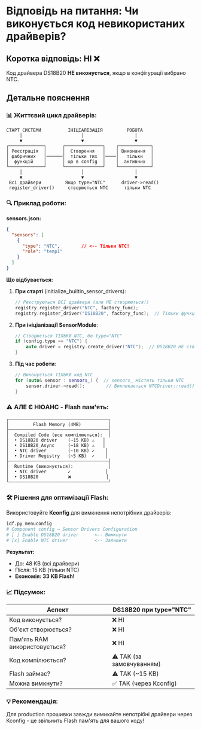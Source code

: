 # Відповідь на питання: Чи виконується код невикористаних драйверів?

## Коротка відповідь: НІ ❌

Код драйвера DS18B20 **НЕ виконується**, якщо в конфігурації вибрано NTC.

## Детальне пояснення

### 📊 Життєвий цикл драйверів:

```
СТАРТ СИСТЕМИ          ІНІЦІАЛІЗАЦІЯ         РОБОТА
     │                      │                   │
     ▼                      ▼                   ▼
┌─────────────┐      ┌──────────────┐    ┌────────────┐
│ Реєстрація  │      │  Створення   │    │ Виконання  │
│ фабричних   │──────│  тільки тих  │────│   тільки   │
│  функцій    │      │ що в config  │    │  активних  │
└─────────────┘      └──────────────┘    └────────────┘
     │                      │                   │
     ▼                      ▼                   ▼
 Всі драйвери         Якщо type="NTC"      driver->read()
 register_driver()     створюється NTC      тільки NTC
```

### 🔍 Приклад роботи:

**sensors.json:**
```json
{
  "sensors": [
    {
      "type": "NTC",        // <-- Тільки NTC!
      "role": "temp1"
    }
  ]
}
```

**Що відбувається:**

1. **При старті** (initialize_builtin_sensor_drivers):
   ```cpp
   // Реєструються ВСІ драйвери (але НЕ створюються!)
   registry.register_driver("NTC", factory_func);
   registry.register_driver("DS18B20", factory_func);  // Тільки функція!
   ```

2. **При ініціалізації SensorModule**:
   ```cpp
   // Створюється ТІЛЬКИ NTC, бо type="NTC"
   if (config.type == "NTC") {
       auto driver = registry.create_driver("NTC");  // DS18B20 НЕ створюється!
   }
   ```

3. **Під час роботи**:
   ```cpp
   // Виконується ТІЛЬКИ код NTC
   for (auto& sensor : sensors_) {  // sensors_ містить тільки NTC
       sensor.driver->read();        // Викликається NTCDriver::read()
   }
   ```

### ⚠️ АЛЕ Є НЮАНС - Flash пам'ять:

```
┌─────────────────────────────────────┐
│         Flash Memory (4MB)          │
├─────────────────────────────────────┤
│  Compiled Code (все компілюється):  │
│  • DS18B20 driver    (~15 KB) ⚠️   │
│  • DS18B20_Async     (~18 KB) ⚠️   │
│  • NTC driver        (~10 KB) ✓    │
│  • Driver Registry   (~5 KB)  ✓    │
├─────────────────────────────────────┤
│  Runtime (виконується):             │
│  • NTC driver        ✓             │
│  • DS18B20           ❌             │
└─────────────────────────────────────┘
```

### 🛠️ Рішення для оптимізації Flash:

Використовуйте **Kconfig** для вимкнення непотрібних драйверів:

```bash
idf.py menuconfig
# Component config → Sensor Drivers Configuration
# [ ] Enable DS18B20 driver      <-- Вимкнути
# [x] Enable NTC driver          <-- Залишити
```

**Результат:**
- До: 48 KB (всі драйвери)  
- Після: 15 KB (тільки NTC)
- **Економія: 33 KB Flash!**

### 📈 Підсумок:

| Аспект | DS18B20 при type="NTC" |
|--------|------------------------|
| Код виконується? | ❌ НІ |
| Об'єкт створюється? | ❌ НІ |
| Пам'ять RAM використовується? | ❌ НІ |
| Код компілюється? | ⚠️ ТАК (за замовчуванням) |
| Flash займає? | ⚠️ ТАК (~15 KB) |
| Можна вимкнути? | ✅ ТАК (через Kconfig) |

### 💡 Рекомендація:

Для production прошивки завжди вимикайте непотрібні драйвери через Kconfig - це звільнить Flash пам'ять для вашого коду!
